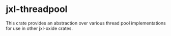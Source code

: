 # jxl-threadpool
This crate provides an abstraction over various thread pool implementations for use in other
jxl-oxide crates.
